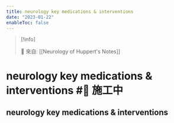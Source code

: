 ```yaml
---
title: neurology key medications & interventions
date: "2023-01-22"
enableToc: false
---
```


> [!info]
>
> 🌱 來自: [[Neurology of Huppert's Notes]]

# neurology key medications & interventions #🚧 施工中

## neurology key medications & interventions

